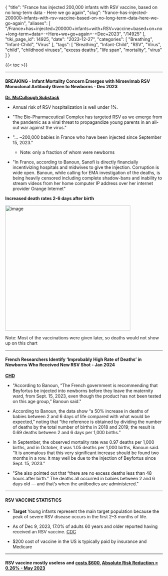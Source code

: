 {
    "title": "France has injected 200,000 infants with RSV vaccine, based on no long-term data - Here we go again",
    "slug": "france-has-injected-200000-infants-with-rsv-vaccine-based-on-no-long-term-data-here-we-go-again",
    "aliases": [
        "/France+has+injected+200000+infants+with+RSV+vaccine+based+on+no+long-term+data+-+Here+we+go+again+-+Dec+2023",
        "/14925"
    ],
    "tiki_page_id": 14925,
    "date": "2023-12-27",
    "categories": [
        "Breathing",
        "Infant-Child",
        "Virus"
    ],
    "tags": [
        "Breathing",
        "Infant-Child",
        "RSV",
        "Virus",
        "child",
        "childhood viruses",
        "excess deaths",
        "life span",
        "mortality",
        "virus"
    ]
}


{{< toc >}}

---

#### BREAKING - Infant Mortality Concern Emerges with Nirsevimab RSV Monoclonal Antibody Given to Newborns  - Dec 2023

 **[Dr. McCullough Substack](https://petermcculloughmd.substack.com/p/breaking-infant-mortality-concern?utm_campaign=email-post&r=ofo3r&utm_source=substack&utm_medium=email)** 

* Annual risk of RSV hospitalization is well under 1%.

* "The Bio-Pharmaceutical Complex has targeted RSV as we emerge from the pandemic as a viral threat to propagandize young parents in an all-out war against the virus."

* "... ~200,000 babies in France who have been injected since September 15, 2023."

   * Note: only a fraction of whom were newborns

* "In France, according to Banoun, Sanofi is directly financially incentivizing hospitals and midwives to give the injection. Corruption is wide open. Banoun, while calling for EMA investigation of the deaths, is being heavily censored including complete shadow-bans and inability to stream videos from her home computer IP address over her internet provider Orange Internet"

 **Increased death rates 2-6 days after birth** 

<img src="https://d378j1rmrlek7x.cloudfront.net/attachments/png/die-within-6-days-of-birth.png" alt="image" width="400">

Note:  Most of the vaccinations were given later, so deaths would not show up on this chart

---

#### French Researchers Identify ‘Improbably High Rate of Deaths’ in Newborns Who Received New RSV Shot - Jan 2024

 **[CHD](https://childrenshealthdefense.org/defender/newborns-rsv-shot-beyfortus-death-rate-france/?utm_source=luminate&utm_medium=email&utm_campaign=defender&utm_id=20240102)** 

* "According to Banoun, “The French government is recommending that Beyfortus be injected into newborns before they leave the maternity ward, from Sept. 15, 2023, even though the product has not been tested on this age group,” Banoun said."

* According to Banoun, the data show “a 50% increase in deaths of babies between 2 and 6 days of life compared with what would be expected,” noting that “the reference is obtained by dividing the number of deaths by the total number of births in 2018 and 2019; the result is 0.69 deaths between 2 and 6 days per 1,000 births.”

* In September, the observed mortality rate was 0.97 deaths per 1,000 births, and in October, it was 1.05 deaths per 1,000 births, Banoun said. “It is anomalous that this very significant increase should be found two months in a row. It may well be due to the injection of Beyfortus since Sept. 15, 2023.”

* "She also pointed out that “there are no excess deaths less than 48 hours after birth.” The deaths all occurred in babies between 2 and 6 days old — and that’s when the antibodies are administered."

---

#### RSV VACCINE STATISTICS

*  **Target**  Young infants represent the main target population because the peak of severe RSV disease occurs in the first 2–3 months of life.

* As of Dec 9, 2023, 17.0% of adults 60 years and older reported having received an RSV vaccine. [CDC](https://www.cdc.gov/vaccines/imz-managers/coverage/rsvvaxview/index.html#:~:text=Estimates%20of%20vaccination%20coverage%20are,definitely%20plan%20to%20get%20vaccinated.)

* $200 cost of vaccine in the US is typically paid by insurance and Medicare

---

#### RSV vaccine mostly useless and [costs $600](https://www.airfinity.com/articles/astrazenecas-infant-rsv-drug-beyfortus-could-generate-usd1-1bn-sales-revenue),  [Absolute Risk Reduction = 0.26%  - May 2023](https://www.trialsitenews.com/a/fda-approves-respiratory-syncytial-virus-vaccine-with-mostly-useless-0.26-absolute-risk-reduction-1638272d)